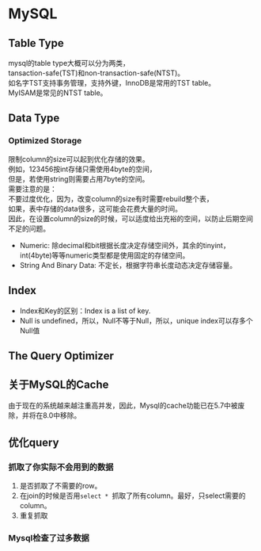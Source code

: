 # MySQL
## Table Type
mysql的table type大概可以分为两类，  
tansaction-safe(TST)和non-transaction-safe(NTST)。  
如名字TST支持事务管理，支持外键，InnoDB是常用的TST table。  
MyISAM是常见的NTST table。

## Data Type
### Optimized Storage
限制column的size可以起到优化存储的效果。  
例如，123456按int存储只需使用4byte的空间，  
但是，若使用string则需要占用7byte的空间。  
需要注意的是：  
不要过度优化，因为，改变column的size有时需要rebuild整个表，  
如果，表中存储的data很多，这可能会花费大量的时间。  
因此，在设置column的size的时候，可以适度给出充裕的空间，以防止后期空间不足的问题。
* Numeric: 除decimal和bit根据长度决定存储空间外，其余的tinyint，int(4byte)等等numeric类型都是使用固定的存储空间。
* String And Binary Data: 不定长，根据字符串长度动态决定存储容量。

## Index
* Index和Key的区别：Index is a list of key.
* Null is undefined，所以，Null不等于Null，所以，unique index可以存多个Null值

## The Query Optimizer

## 关于MySQL的Cache
由于现在的系统越来越注重高并发，因此，Mysql的cache功能已在5.7中被废除，并将在8.0中移除。

## 优化query
### 抓取了你实际不会用到的数据
1. 是否抓取了不需要的row。
2. 在join的时候是否用`select * `抓取了所有column。最好，只select需要的column。
3. 重复抓取

### Mysql检查了过多数据